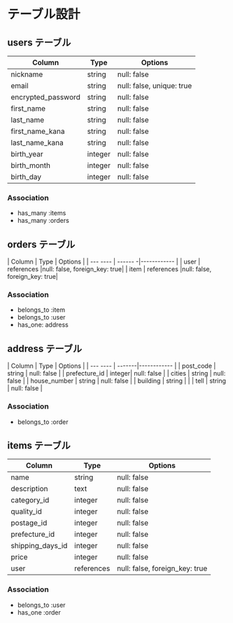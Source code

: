 # テーブル設計

## users テーブル

| Column             | Type   | Options     |
| ------------------ | ------ | ----------- |
| nickname           | string | null: false |
| email              | string | null: false, unique: true |
| encrypted_password | string | null: false |
| first_name         | string | null: false |
| last_name          | string | null: false |
| first_name_kana    | string | null: false |
| last_name_kana     | string | null: false |
| birth_year         | integer| null: false |
| birth_month        | integer| null: false |
| birth_day          | integer| null: false |

### Association

- has_many :items
- has_many :orders




## orders テーブル

| Column     | Type       | Options                      |
| ---   ---- | ------    -|------------                  |
| user       | references |null: false, foreign_key: true|
| item       | references |null: false, foreign_key: true|

### Association
- belongs_to :item
- belongs_to :user
- has_one: address





## address テーブル

| Column          | Type   | Options     |
| ---        ---- | -------|------------ |
| post_code       | string | null: false |
| prefecture_id   | integer| null: false |
| cities          | string | null: false |
| house_number    | string | null: false |
| building        | string |             |
| tell            | string | null: false |

### Association

- belongs_to :order




## items テーブル

| Column            | Type    | Options     |
| ------            | ------  | ----------- |
| name              | string  | null: false |
| description       | text    | null: false |
| category_id       | integer | null: false |
| quality_id        | integer | null: false |
| postage_id        | integer | null: false |
| prefecture_id     | integer | null: false |
| shipping_days_id  | integer | null: false |
| price             | integer | null: false |
| user           | references |null: false, foreign_key: true|

### Association

- belongs_to :user
- has_one :order


